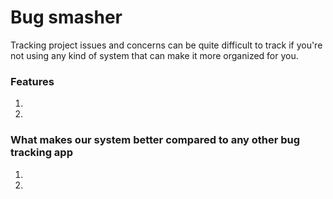 # Bug smasher


Tracking project issues and concerns can be quite difficult to track if you're not using any kind of system that can make it more organized for you. 


### Features
1.
2. 


### What makes our system better compared  to any other bug tracking app
1.
2. 





